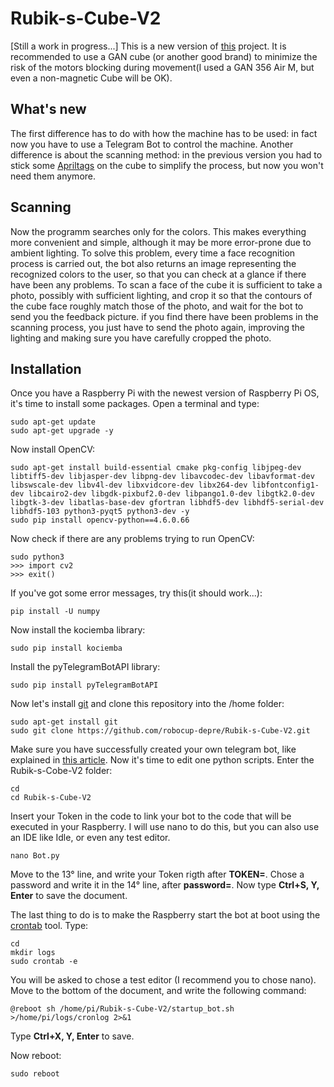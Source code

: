 # Rubik-s-Cube-V2
[Still a work in progress...]
This is a new version of [this](https://github.com/robocup-depre/Risolutore-del-Cubo-di-Rubik) project.
It is recommended to use a GAN cube (or another good brand) to minimize the risk of the motors blocking during movement(I used a GAN 356 Air M, but even a non-magnetic Cube will be OK).
## What's new
The first difference has to do with how the machine has to be used: in fact now you have to use a Telegram Bot to control the machine.
Another difference is about the scanning method: in the previous version you had to stick some [Apriltags](https://github.com/AprilRobotics/apriltag) on the cube to simplify the process, but now you won't need them anymore.
## Scanning
Now the programm searches only for the colors. This makes everything more convenient and simple, although it may be more error-prone due to ambient lighting. To solve this problem, every time a face recognition process is carried out, the bot also returns an image representing the recognized colors to the user, so that you can check at a glance if there have been any problems.
To scan a face of the cube it is sufficient to take a photo, possibly with sufficient lighting, and crop it so that the contours of the cube face roughly match those of the photo, and wait for the bot to send you the feedback picture. if you find there have been problems in the scanning process, you just have to send the photo again, improving the lighting and making sure you have carefully cropped the photo.
## Installation
Once you have a Raspberry Pi with the newest version of Raspberry Pi OS, it's time to install some packages.
Open a terminal and type:
```
sudo apt-get update
sudo apt-get upgrade -y
```

Now install OpenCV:
```
sudo apt-get install build-essential cmake pkg-config libjpeg-dev libtiff5-dev libjasper-dev libpng-dev libavcodec-dev libavformat-dev libswscale-dev libv4l-dev libxvidcore-dev libx264-dev libfontconfig1-dev libcairo2-dev libgdk-pixbuf2.0-dev libpango1.0-dev libgtk2.0-dev libgtk-3-dev libatlas-base-dev gfortran libhdf5-dev libhdf5-serial-dev libhdf5-103 python3-pyqt5 python3-dev -y
sudo pip install opencv-python==4.6.0.66
```

Now check if there are any problems trying to run OpenCV:
```
sudo python3
>>> import cv2
>>> exit()
```

If you've got some error messages, try this(it should work...):
```
pip install -U numpy
```

Now install the kociemba library:
```
sudo pip install kociemba
```

Install the pyTelegramBotAPI library:
```
sudo pip install pyTelegramBotAPI
```
Now let's install [git](https://git-scm.com) and clone this repository into the /home folder:
```
sudo apt-get install git
sudo git clone https://github.com/robocup-depre/Rubik-s-Cube-V2.git
```
Make sure you have successfully created your own telegram bot, like explained in [this article](https://www.telegram-group.com/en/blog/create-bot-telegram).
Now it's time to edit one python scripts. Enter the Rubik-s-Cobe-V2 folder:
```
cd
cd Rubik-s-Cube-V2
```
Insert your Token in the code to link your bot to the code that will be executed in your Raspberry. I will use nano to do this, but you can also use an IDE like Idle, or even any test editor.
```
nano Bot.py
```
Move to the 13° line, and write your Token rigth after __TOKEN=__.
Chose a password and write it in the 14° line, after __password=__.
Now type __Ctrl+S, Y, Enter__ to save the document.

The last thing to do is to make the Raspberry start the bot at boot using the [crontab](https://en.wikipedia.org/wiki/Cron) tool.
Type:
```
cd
mkdir logs
sudo crontab -e
```
You will be asked to chose a test editor (I recommend you to chose nano). Move to the bottom of the document, and write the following command:
```
@reboot sh /home/pi/Rubik-s-Cube-V2/startup_bot.sh >/home/pi/logs/cronlog 2>&1
```
Type __Ctrl+X, Y, Enter__ to save.

Now reboot:
```
sudo reboot
```


